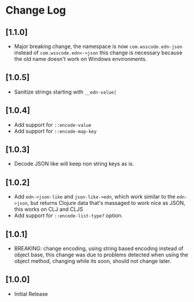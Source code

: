 # Change Log

## [1.1.0]
- Major breaking change, the namespace is now `com.wsscode.edn-json` instead of `com.wsscode.edn<->json`
  this change is necessary because the old name doesn't work on Windows environments. 

## [1.0.5]
- Sanitize strings starting with `__edn-value|`

## [1.0.4]
- Add support for `::encode-value`
- Add support for `::encode-map-key`

## [1.0.3]
- Decode JSON like will keep non string keys as is.

## [1.0.2]
- Add `edn->json-like` and `json-like->edn`, which work similar to the `edn->json`, but
returns Clojure data that's massaged to work nice as JSON, this works on CLJ and CLJS
- Add support for `::encode-list-type?` option.

## [1.0.1]
- BREAKING: change encoding, using string based encoding instead of object base, this change was
due to problems detected when using the object method, changing while its soon, should not
change later.

## [1.0.0]
- Initial Release
